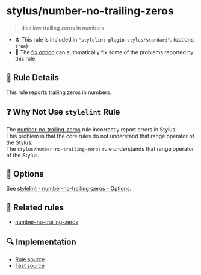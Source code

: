 # stylus/number-no-trailing-zeros

> disallow trailing zeros in numbers.

- :gear: This rule is included in `"stylelint-plugin-stylus/standard"`. (options: `true`)
- :wrench: The [fix option](https://stylelint.io/user-guide/usage/options#fix) can automatically fix some of the problems reported by this rule.

## :book: Rule Details

This rule reports trailing zeros in numbers.

## :question: Why Not Use `stylelint` Rule

The [number-no-trailing-zeros] rule incorrectly report errors in Stylus.  
This problem is that the core rules do not understand that range operator of the Stylus.  
The `stylus/number-no-trailing-zeros` rule understands that range operator of the Stylus.

## :wrench: Options

See [stylelint - number-no-trailing-zeros - Options](https://stylelint.io/user-guide/rules/number-no-trailing-zeros#options).

## :couple: Related rules

- [number-no-trailing-zeros]

[number-no-trailing-zeros]: https://stylelint.io/user-guide/rules/number-no-trailing-zeros

## :mag: Implementation

- [Rule source](https://github.com/ota-meshi/stylelint-plugin-stylus/blob/master/lib/rules/number-no-trailing-zeros.js)
- [Test source](https://github.com/ota-meshi/stylelint-plugin-stylus/blob/master/tests/lib/rules/number-no-trailing-zeros.js)
